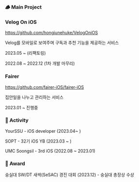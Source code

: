 ### 🪵 Main Project

### Velog On iOS

https://github.com/hongjunehuke/VelogOniOS

Velog를 모바일로 보여주며 구독과 추천 기능을 제공하는 서비스

2023.05 ~ (리팩토링)

2022.08 ~ 2022.12 (1차 개발 마무리)

### Fairer

https://github.com/fairer-iOS/fairer-iOS

집안일을 나누고 관리하는 서비스

2023.01 ~ 진행중

### 💪 Activity

YourSSU - iOS developer (2023.04~ )

SOPT - 32기 iOS YB (2023.03 ~ ) 

UMC Soongsil - 3rd iOS (2022.08 ~ 2023.01)    

### 🏅 Award

숭실대 SW/DT 새싹(SeSAC) 경진 대회 (2023.12) - 숭실대 총장상 수상
